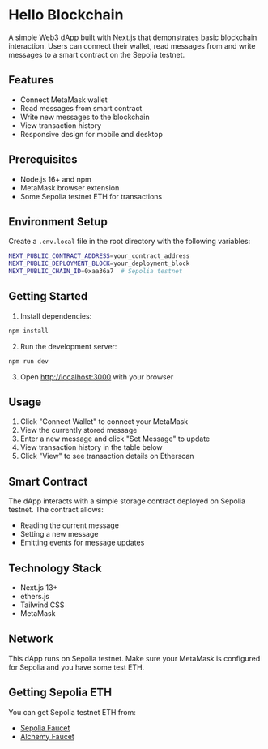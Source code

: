 # Hello Blockchain

A simple Web3 dApp built with Next.js that demonstrates basic blockchain interaction. Users can connect their wallet, read messages from and write messages to a smart contract on the Sepolia testnet.

## Features

- Connect MetaMask wallet
- Read messages from smart contract
- Write new messages to the blockchain
- View transaction history
- Responsive design for mobile and desktop

## Prerequisites

- Node.js 16+ and npm
- MetaMask browser extension
- Some Sepolia testnet ETH for transactions

## Environment Setup

Create a `.env.local` file in the root directory with the following variables:

```bash
NEXT_PUBLIC_CONTRACT_ADDRESS=your_contract_address
NEXT_PUBLIC_DEPLOYMENT_BLOCK=your_deployment_block
NEXT_PUBLIC_CHAIN_ID=0xaa36a7  # Sepolia testnet
```

## Getting Started

1. Install dependencies:
```bash
npm install
```

2. Run the development server:
```bash
npm run dev
```

3. Open [http://localhost:3000](http://localhost:3000) with your browser

## Usage

1. Click "Connect Wallet" to connect your MetaMask
2. View the currently stored message
3. Enter a new message and click "Set Message" to update
4. View transaction history in the table below
5. Click "View" to see transaction details on Etherscan

## Smart Contract

The dApp interacts with a simple storage contract deployed on Sepolia testnet. The contract allows:
- Reading the current message
- Setting a new message
- Emitting events for message updates

## Technology Stack

- Next.js 13+
- ethers.js
- Tailwind CSS
- MetaMask

## Network

This dApp runs on Sepolia testnet. Make sure your MetaMask is configured for Sepolia and you have some test ETH.

## Getting Sepolia ETH

You can get Sepolia testnet ETH from:
- [Sepolia Faucet](https://sepoliafaucet.com/)
- [Alchemy Faucet](https://sepoliafaucet.com/)
